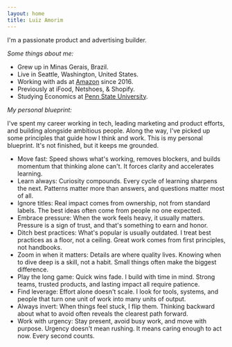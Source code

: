 ```yaml
---
layout: home
title: Luiz Amorim
---
```


I'm a passionate product and advertising builder.

_Some things about me:_

- Grew up in Minas Gerais, Brazil.
- Live in Seattle, Washington, United States.
- Working with ads at [Amazon](https://www.linkedin.com/in/luizamorim/) since 2016.
- Previously at iFood, Netshoes, & Shopify.
- Studying Economics at [Penn State University](https://www.psu.edu/).

_My personal blueprint:_

I've spent my career working in tech, leading marketing and product efforts, and building alongside ambitious people. Along the way, I've picked up some principles that guide how I think and work. This is my personal blueprint. It's not finished, but it keeps me grounded.

- Move fast: Speed shows what's working, removes blockers, and builds momentum that thinking alone can't. It forces clarity and accelerates learning.
- Learn always: Curiosity compounds. Every cycle of learning sharpens the next. Patterns matter more than answers, and questions matter most of all.
- Ignore titles: Real impact comes from ownership, not from standard labels. The best ideas often come from people no one expected.
- Embrace pressure: When the work feels heavy, it usually matters. Pressure is a sign of trust, and that's something to earn and honor.
- Ditch best practices: What's popular is usually outdated. I treat best practices as a floor, not a ceiling. Great work comes from first principles, not handbooks.
- Zoom in when it matters: Details are where quality lives. Knowing when to dive deep is a skill, not a habit. Small things often make the biggest difference.
- Play the long game: Quick wins fade. I build with time in mind. Strong teams, trusted products, and lasting impact all require patience.
- Find leverage: Effort alone doesn't scale. I look for tools, systems, and people that turn one unit of work into many units of output.
- Always invert: When things feel stuck, I flip them. Thinking backward about what to avoid often reveals the clearest path forward.
- Work with urgency: Stay present, avoid busy work, and move with purpose. Urgency doesn't mean rushing. It means caring enough to act now. Every second counts.
